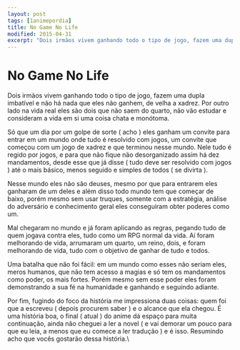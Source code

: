 ```yaml
---
layout: post
tags: [1animepordia]
title: No Game No Life
modified: 2015-04-31
excerpt: "Dois irmãos vivem ganhando todo o tipo de jogo, fazem uma dupla imbatível e não há nada que eles não ganhem, de velha a xadrez. Por outro lado na vida real eles são dois que não saem do quarto, não vão estudar e consideram a vida em si uma coisa chata e monótoma."
---
```


No Game No Life
===============

Dois irmãos vivem ganhando todo o tipo de jogo, fazem uma dupla
imbatível e não há nada que eles não ganhem, de velha a xadrez. Por
outro lado na vida real eles são dois que não saem do quarto, não vão
estudar e consideram a vida em si uma coisa chata e monótoma.

Só que um dia por um golpe de sorte ( acho ) eles ganham um convite para
entrar em um mundo onde tudo é resolvido com jogos, um convite que
começou com um jogo de xadrez e que terminou nesse mundo. Nele tudo é
regido por jogos, e para que não fique não desorganizado assim há dez
mandamentos, desde esse que já disse ( tudo deve ser resolvido com jogos
) até o mais básico, menos seguido e simples de todos ( se divirta ).

Nesse mundo eles não são deuses, mesmo por que para entrarem eles
ganharam de um deles e além disso todo mundo tem que começar de baixo,
porém mesmo sem usar truques, somente com a estratégia, análise do
adversário e conhecimento geral eles conseguiram obter poderes como um.

Mal chegaram no mundo e já foram aplicando as regras, pegando tudo de
quem jogava contra eles, tudo como um RPG normal da vida. Aí foram
melhorando de vida, arrumaram um quarto, um reino, dois, e foram
melhorando de vida, tudo com o objetivo de ganhar de tudo e todos.

Uma batalha que não foi fácil: em um mundo como esses não seriam eles,
meros humanos, que não tem acesso a magias e só tem os mandamentos como
poder, os mais fortes. Porém mesmo sem esse poder eles foram
demonstrando a sua fé na humanidade e ganhando e seguindo adiante.

Por fim, fugindo do foco da história me impressiona duas coisas: quem
foi que a escreveu ( depois procurem saber ) e o alcance que ela chegou.
É uma história boa, o final ( atual ) do anime dá espaço para muita
continuação, ainda não cheguei a ler a novel ( e vai demorar um pouco
para que eu leia, a menos que eu comece a ler tradução ) e é isso.
Resumindo acho que vocês gostarão dessa história.\


